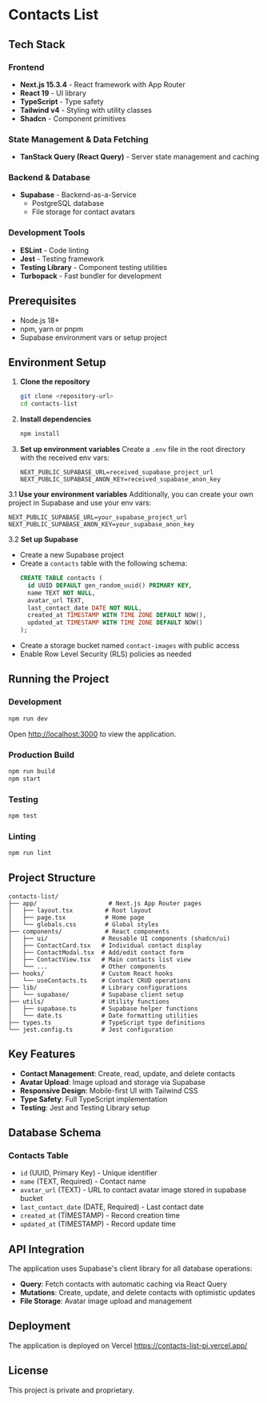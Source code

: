 # Contacts List

## Tech Stack

### Frontend
- **Next.js 15.3.4** - React framework with App Router
- **React 19** - UI library
- **TypeScript** - Type safety
- **Tailwind v4** - Styling with utility classes
- **Shadcn** - Component primitives

### State Management & Data Fetching
- **TanStack Query (React Query)** - Server state management and caching

### Backend & Database
- **Supabase** - Backend-as-a-Service
  - PostgreSQL database
  - File storage for contact avatars

### Development Tools
- **ESLint** - Code linting
- **Jest** - Testing framework
- **Testing Library** - Component testing utilities
- **Turbopack** - Fast bundler for development

## Prerequisites

- Node.js 18+ 
- npm, yarn or pnpm
- Supabase environment vars or setup project

## Environment Setup

1. **Clone the repository**
   ```bash
   git clone <repository-url>
   cd contacts-list
   ```

2. **Install dependencies**
   ```bash
   npm install
   ```

3. **Set up environment variables**
  Create a `.env` file in the root directory with the received env vars:
   ```env
   NEXT_PUBLIC_SUPABASE_URL=received_supabase_project_url
   NEXT_PUBLIC_SUPABASE_ANON_KEY=received_supabase_anon_key
   ```

  3.1 **Use your environment variables**
   Additionally, you can create your own project in Supabase and use your env vars:
   ```env
   NEXT_PUBLIC_SUPABASE_URL=your_supabase_project_url
   NEXT_PUBLIC_SUPABASE_ANON_KEY=your_supabase_anon_key
   ```

  3.2 **Set up Supabase**
   - Create a new Supabase project
   - Create a `contacts` table with the following schema:
     ```sql
     CREATE TABLE contacts (
       id UUID DEFAULT gen_random_uuid() PRIMARY KEY,
       name TEXT NOT NULL,
       avatar_url TEXT,
       last_contact_date DATE NOT NULL,
       created_at TIMESTAMP WITH TIME ZONE DEFAULT NOW(),
       updated_at TIMESTAMP WITH TIME ZONE DEFAULT NOW()
     );
     ```
   - Create a storage bucket named `contact-images` with public access
   - Enable Row Level Security (RLS) policies as needed

## Running the Project

### Development
```bash
npm run dev
```
Open [http://localhost:3000](http://localhost:3000) to view the application.

### Production Build
```bash
npm run build
npm start
```

### Testing
```bash
npm test
```

### Linting
```bash
npm run lint
```

## Project Structure

```
contacts-list/
├── app/                    # Next.js App Router pages
│   ├── layout.tsx         # Root layout
│   ├── page.tsx           # Home page
│   └── globals.css        # Global styles
├── components/            # React components
│   ├── ui/               # Reusable UI components (shadcn/ui)
│   ├── ContactCard.tsx   # Individual contact display
│   ├── ContactModal.tsx  # Add/edit contact form
│   ├── ContactView.tsx   # Main contacts list view
│   └── ...               # Other components
├── hooks/                # Custom React hooks
│   └── useContacts.ts    # Contact CRUD operations
├── lib/                  # Library configurations
│   └── supabase/         # Supabase client setup
├── utils/                # Utility functions
│   ├── supabase.ts       # Supabase helper functions
│   └── date.ts           # Date formatting utilities
├── types.ts              # TypeScript type definitions
└── jest.config.ts        # Jest configuration
```

## Key Features

- **Contact Management**: Create, read, update, and delete contacts
- **Avatar Upload**: Image upload and storage via Supabase
- **Responsive Design**: Mobile-first UI with Tailwind CSS
- **Type Safety**: Full TypeScript implementation
- **Testing**: Jest and Testing Library setup

## Database Schema

### Contacts Table
- `id` (UUID, Primary Key) - Unique identifier
- `name` (TEXT, Required) - Contact name
- `avatar_url` (TEXT) - URL to contact avatar image stored in supabase bucket
- `last_contact_date` (DATE, Required) - Last contact date
- `created_at` (TIMESTAMP) - Record creation time
- `updated_at` (TIMESTAMP) - Record update time

## API Integration

The application uses Supabase's client library for all database operations:
- **Query**: Fetch contacts with automatic caching via React Query
- **Mutations**: Create, update, and delete contacts with optimistic updates
- **File Storage**: Avatar image upload and management

## Deployment
The application is deployed on Vercel
https://contacts-list-pi.vercel.app/

## License

This project is private and proprietary.
